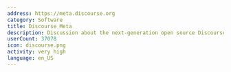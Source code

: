 ```yaml
---
address: https://meta.discourse.org
category: Software
title: Discourse Meta
description: Discussion about the next-generation open source Discourse forum software
userCount: 37078
icon: discourse.png
activity: very high
language: en_US
---
```

